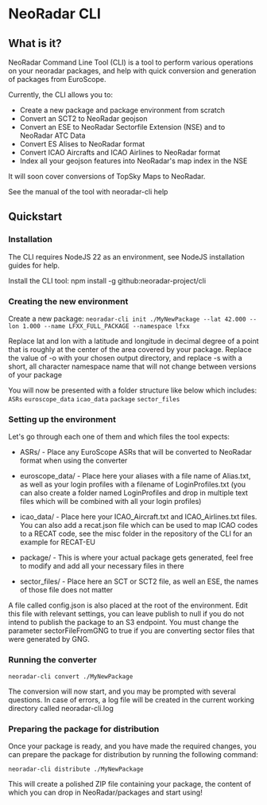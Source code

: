 # NeoRadar CLI

## What is it?

NeoRadar Command Line Tool (CLI) is a tool to perform various operations on your neoradar packages, and help with quick conversion and generation of packages from EuroScope.

Currently, the CLI allows you to:

- Create a new package and package environment from scratch
- Convert an SCT2 to NeoRadar geojson
- Convert an ESE to NeoRadar Sectorfile Extension (NSE) and to NeoRadar ATC Data
- Convert ES Alises to NeoRadar format
- Convert ICAO Aircrafts and ICAO Airlines to NeoRadar format
- Index all your geojson features into NeoRadar's map index in the NSE

It will soon cover conversions of TopSky Maps to NeoRadar.

See the manual of the tool with neoradar-cli help

## Quickstart

### Installation

The CLI requires NodeJS 22 as an environment, see NodeJS installation guides for help.

Install the CLI tool: npm install -g github:neoradar-project/cli

### Creating the new environment

Create a new package: `neoradar-cli init ./MyNewPackage --lat 42.000 --lon 1.000 --name LFXX_FULL_PACKAGE --namespace lfxx`

Replace lat and lon with a latitude and longitude in decimal degree of a point that is roughly at the center of the area covered by your package. Replace the value of -o with your chosen output directory, and replace -s with a short, all character namespace name that will not change between versions of your package

You will now be presented with a folder structure like below which includes:
`ASRs`
`euroscope_data`
`icao_data`
`package`
`sector_files`

### Setting up the environment

Let's go through each one of them and which files the tool expects:

- ASRs/ - Place any EuroScope ASRs that will be converted to NeoRadar format when using the converter

- euroscope_data/ - Place here your aliases with a file name of Alias.txt, as well as your login profiles with a filename of LoginProfiles.txt (you can also create a folder named LoginProfiles and drop in multiple text files which will be combined with all your login profiles)

- icao_data/ - Place here your ICAO_Aircraft.txt and ICAO_Airlines.txt files. You can also add a recat.json file which can be used to map ICAO codes to a RECAT code, see the misc folder in the repository of the CLI for an example for RECAT-EU

- package/ - This is where your actual package gets generated, feel free to modify and add all your necessary files in there

- sector_files/ - Place here an SCT or SCT2 file, as well an ESE, the names of those file does not matter

A file called config.json is also placed at the root of the environment. Edit this file with relevant settings, you can leave publish to null if you do not intend to publish the package to an S3 endpoint. You must change the parameter sectorFileFromGNG to true if you are converting sector files that were generated by GNG.

### Running the converter

`neoradar-cli convert ./MyNewPackage`

The conversion will now start, and you may be prompted with several questions. In case of errors, a log file will be created in the current working directory called neoradar-cli.log

### Preparing the package for distribution

Once your package is ready, and you have made the required changes, you can prepare the package for distribution by running the following command:

`neoradar-cli distribute ./MyNewPackage`

This will create a polished ZIP file containing your package, the content of which you can drop in NeoRadar/packages and start using!
